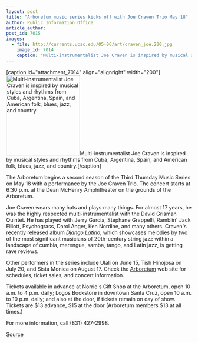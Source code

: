 ```yaml
---
layout: post
title: "Arboretum music series kicks off with Joe Craven Trio May 18"
author: Public Information Office
article_author: 
post_id: 7015
images:
  - file: http://currents.ucsc.edu/05-06/art/craven_joe.200.jpg
    image_id: 7014
    caption: "Multi-instrumentalist Joe Craven is inspired by musical styles and rhythms from Cuba, Argentina, Spain, and American folk, blues, jazz, and country."
---
```


[caption id="attachment_7014" align="alignright" width="200"]<a href="http://dev-ucsc-news.pantheonsite.io/wp-content/uploads/2006/05/craven_joe.200.jpg"><img class="size-full wp-image-7014" src="http://dev-ucsc-news.pantheonsite.io/wp-content/uploads/2006/05/craven_joe.200.jpg" alt="Multi-instrumentalist Joe Craven is inspired by musical styles and rhythms from Cuba, Argentina, Spain, and American folk, blues, jazz, and country." width="200" height="218" /></a>Multi-instrumentalist Joe Craven is inspired by musical styles and rhythms from Cuba, Argentina, Spain, and American folk, blues, jazz, and country.[/caption]
<a name="content" id="content"></a>
<p>
  The Arboretum begins a second season of the Third Thursday Music Series on May 18 with a performance by the Joe Craven Trio. The concert starts at 6:30 p.m. at the Dean McHenry Amphitheater on the grounds of the Arboretum.
</p>
<p>
  Joe Craven wears many hats and plays many things. For almost 17 years, he was the highly respected multi-instrumentalist with the David Grisman Quintet. He has played with Jerry Garcia, Stephane Grappelli, Ramblin' Jack Elliott, Psychograss, Darol Anger, Ken Nordine, and many others. Craven's recently released album <i>Django Latino</i>, which showcases melodies by two of the most significant musicians of 20th-century string jazz within a landscape of cumbia, merengue, samba, tango, and Latin jazz, is getting rave reviews.
</p>
<p>
  Other performers in the series include Ulali on June 15, Tish Hinojosa on July 20, and Sista Monica on August 17. Check the <a href="http://www2.ucsc.edu/arboretum/">Arboretum</a> web site for schedules, ticket sales, and concert information.
</p>
<p>
  Tickets available in advance at Norrie's Gift Shop at the Arboretum, open 10 a.m. to 4 p.m. daily; Logos Bookstore in downtown Santa Cruz, open 10 a.m. to 10 p.m. daily; and also at the door, if tickets remain on day of show. Tickets are $13 advance, $15 at the door (Arboretum members $13 at all times.)
</p>
<p>
  For more information, call (831) 427-2998.<br>
</p>
<p><a href="http://www1.ucsc.edu/currents/05-06/05-15/brief-craven.asp" title="Permalink to brief-craven">Source</a></p>
